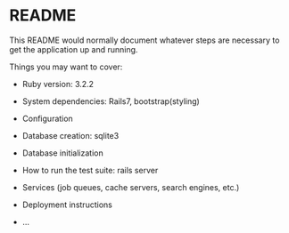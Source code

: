 # README

This README would normally document whatever steps are necessary to get the
application up and running.

Things you may want to cover:

* Ruby version: 3.2.2

* System dependencies: Rails7, bootstrap(styling)

* Configuration

* Database creation: sqlite3 

* Database initialization

* How to run the test suite: rails server

* Services (job queues, cache servers, search engines, etc.)

* Deployment instructions

* ...
